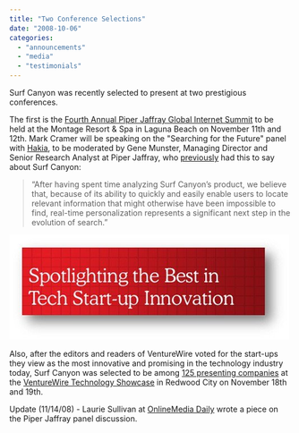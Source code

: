 ```yaml
---
title: "Two Conference Selections"
date: "2008-10-06"
categories: 
  - "announcements"
  - "media"
  - "testimonials"
---
```


Surf Canyon was recently selected to present at two prestigious conferences.

The first is the [Fourth Annual Piper Jaffray Global Internet Summit](www.piperjaffray.com/gis2008) to be held at the Montage Resort & Spa in Laguna Beach on November 11th and 12th. Mark Cramer will be speaking on the "Searching for the Future" panel with [Hakia](http://www.Hakia.com), to be moderated by Gene Munster, Managing Director and Senior Research Analyst at Piper Jaffray, who [previously](http://blog.surfcanyon.com/2008/05/28/seed-funding-secured/) had this to say about Surf Canyon:

> “After having spent time analyzing Surf Canyon’s product, we believe that, because of its ability to quickly and easily enable users to locate relevant information that might otherwise have been impossible to find, real-time personalization represents a significant next step in the evolution of search.”

![VentureWire Technology Showcase](/assets/images/rank-dynamics/venturewire-tech-showcase.jpg)

Also, after the editors and readers of VentureWire voted for the start-ups they view as the most innovative and promising in the technology industry today, Surf Canyon was selected to be among [125 presenting companies](http://showcase.dowjones.com/Default.aspx?pageid=549) at the [VentureWire Technology Showcase](http://showcase.dowjones.com/) in Redwood City on November 18th and 19th.

Update (11/14/08) - Laurie Sullivan at [OnlineMedia Daily](http://www.mediapost.com/publications/?fa=Articles.showArticleHomePage&art_aid=94766) wrote a piece on the Piper Jaffray panel discussion.
